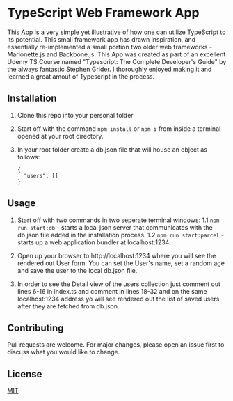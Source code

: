 # TypeScript Web Framework App

This App is a very simple yet illustrative of how one can utilize TypeScript to its potential.
This small framework app has drawn inspiration, and essentially re-implemented 
a small portion two older web frameworks - Marionette.js and Backbone.js.
This App was created as part of an excellent Udemy TS Course named "Typescript: The Complete Developer's Guide"
by the always fantastic Stephen Grider.
I thoroughly enjoyed making it and learned a great amout of Typescript in the process.

## Installation

1. Clone this repo into your personal folder
2. Start off with the command 
```npm install``` or  ```npm i``` from inside a terminal opened at your root directory.

3. In your root folder create a db.json file that will house an object as follows:
    ```
    {
      "users": []
    }
    ```

## Usage

1. Start off with two commands in two seperate terminal windows:
  1.1 ```npm run start:db``` - starts a local json server that communicates with the db.json file added in the installation process.
  1.2 ```npm run start:parcel``` - starts up a web application bundler at localhost:1234.

2. Open up your browser to http://localhost:1234 where you will see the rendered out User form. You can set the User's name, 
set a random age and save the user to the local db.json file.

3. In order to see the Detail view of the users collection just comment out lines 6-16 in index.ts and 
comment in lines 18-32 and on the same localhost:1234 address yo will see rendered out the list of saved users after they are fetched from db.json.

## Contributing
Pull requests are welcome. For major changes, please open an issue first to discuss what you would like to change.

## License
[MIT](https://choosealicense.com/licenses/mit/)
